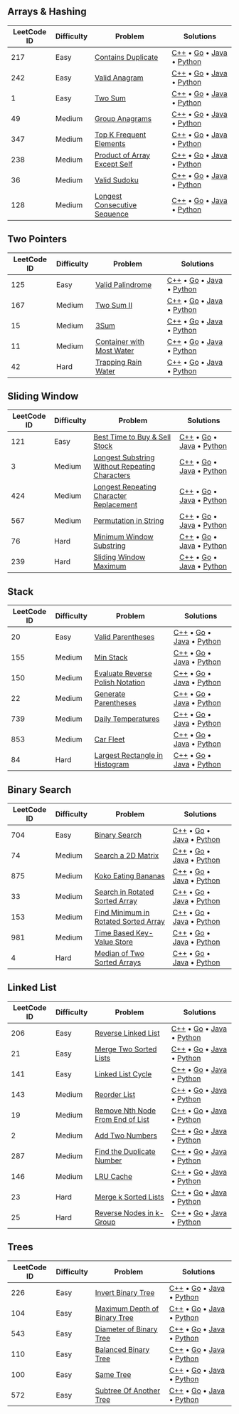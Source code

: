 ## Arrays & Hashing

| LeetCode ID | Difficulty | Problem                                                                                     | Solutions                                                                                                                                                                                                                                                                                                                                                                                                                                                  |
| ----------- | ---------- | ------------------------------------------------------------------------------------------- | ---------------------------------------------------------------------------------------------------------------------------------------------------------------------------------------------------------------------------------------------------------------------------------------------------------------------------------------------------------------------------------------------------------------------------------------------------------- |
| 217         | Easy       | [Contains Duplicate](https://leetcode.com/problems/contains-duplicate/)                     | [C++](./01-arrays_%26_hashing/00217-Contains_Duplicate/00217-contains_duplicate.cpp) &bull; [Go](./01-arrays_%26_hashing/00217-Contains_Duplicate/00217-contains_duplicate.go) &bull; [Java](./01-arrays_%26_hashing/00217-Contains_Duplicate/00217-contains_duplicate.java) &bull; [Python](./01-arrays_%26_hashing/00217-Contains_Duplicate/00217-contains_duplicate.py)                                                                                 |
| 242         | Easy       | [Valid Anagram](https://leetcode.com/problems/valid-anagram/)                               | [C++](./01-arrays_%26_hashing/00242-Valid_Anagram/00242-valid_anagram.cpp) &bull; [Go](./01-arrays_%26_hashing/00242-Valid_Anagram/00242-valid_anagram.go) &bull; [Java](./01-arrays_%26_hashing/00242-Valid_Anagram/00242-valid_anagram.java) &bull; [Python](./01-arrays_%26_hashing/00242-Valid_Anagram/00242-valid_anagram.py)                                                                                                                         |
| 1           | Easy       | [Two Sum](https://leetcode.com/problems/two-sum/)                                           | [C++](./01-arrays_%26_hashing/00001-Two_Sum/00001-two_sum.cpp) &bull; [Go](./01-arrays_%26_hashing/00001-Two_Sum/00001-two_sum.go) &bull; [Java](./01-arrays_%26_hashing/00001-Two_Sum/00001-two_sum.java) &bull; [Python](./01-arrays_%26_hashing/00001-Two_Sum/00001-two_sum.py)                                                                                                                                                                         |
| 49          | Medium     | [Group Anagrams](https://leetcode.com/problems/group-anagrams/)                             | [C++](./01-arrays_%26_hashing/00049-Group_Anagrams/00049-group_anagrams.cpp) &bull; [Go](./01-arrays_%26_hashing/00049-Group_Anagrams/00049-group_anagrams.go) &bull; [Java](./01-arrays_%26_hashing/00049-Group_Anagrams/00049-group_anagrams.java) &bull; [Python](./01-arrays_%26_hashing/00049-Group_Anagrams/00049-group_anagrams.py)                                                                                                                 |
| 347         | Medium     | [Top K Frequent Elements](https://leetcode.com/problems/top-k-frequent-elements/)           | [C++](./01-arrays_%26_hashing/00347-Top_K_Frequent_Elements/00347-top_k_frequent_elements.cpp) &bull; [Go](./01-arrays_%26_hashing/00347-Top_K_Frequent_Elements/00347-top_k_frequent_elements.go) &bull; [Java](./01-arrays_%26_hashing/00347-Top_K_Frequent_Elements/00347-top_k_frequent_elements.java) &bull; [Python](./01-arrays_%26_hashing/00347-Top_K_Frequent_Elements/00347-top_k_frequent_elements.py)                                         |
| 238         | Medium     | [Product of Array Except Self](https://leetcode.com/problems/product-of-array-except-self/) | [C++](./01-arrays_%26_hashing/00238-Product_of_Array_Except_Self/00238-product_of_array_except_self.cpp) &bull; [Go](./01-arrays_%26_hashing/00238-Product_of_Array_Except_Self/00238-product_of_array_except_self.go) &bull; [Java](./01-arrays_%26_hashing/00238-Product_of_Array_Except_Self/00238-product_of_array_except_self.java) &bull; [Python](./01-arrays_%26_hashing/00238-Product_of_Array_Except_Self/00238-product_of_array_except_self.py) |
| 36          | Medium     | [Valid Sudoku](https://leetcode.com/problems/valid-sudoku/)                                 | [C++](./01-arrays_%26_hashing/00036-Valid-Sudoku/00036-valid_sudoku.cpp) &bull; [Go](./01-arrays_%26_hashing/00036-Valid-Sudoku/00036-valid_sudoku.go) &bull; [Java](./01-arrays_%26_hashing/00036-Valid-Sudoku/00036-valid_sudoku.java) &bull; [Python](./01-arrays_%26_hashing/00036-Valid-Sudoku/00036-valid_sudoku.py)                                                                                                                                 |
| 128         | Medium     | [Longest Consecutive Sequence](https://leetcode.com/problems/longest-consecutive-sequence/) | [C++](./01-arrays_%26_hashing/00128-Longest_Consecutive_Sequence/00128-longest_consecutive_sequence.cpp) &bull; [Go](./01-arrays_%26_hashing/00128-Longest_Consecutive_Sequence/00128-longest_consecutive_sequence.go) &bull; [Java](./01-arrays_%26_hashing/00128-Longest_Consecutive_Sequence/00128-longest_consecutive_sequence.java) &bull; [Python](./01-arrays_%26_hashing/00128-Longest_Consecutive_Sequence/00128-longest_consecutive_sequence.py) |

## Two Pointers

| LeetCode ID | Difficulty | Problem                                                                               | Solutions                                                                                                                                                                                                                                                                                                                                                                                                  |
| ----------- | ---------- | ------------------------------------------------------------------------------------- | ---------------------------------------------------------------------------------------------------------------------------------------------------------------------------------------------------------------------------------------------------------------------------------------------------------------------------------------------------------------------------------------------------------- |
| 125         | Easy       | [Valid Palindrome](https://leetcode.com/problems/valid-palindrome/)                   | [C++](./02-two_pointers/00125-Valid_Palindrome/00125-valid_palindrome.cpp) &bull; [Go](./02-two_pointers/00125-Valid_Palindrome/00125-valid_palindrome.go) &bull; [Java](./02-two_pointers/00125-Valid_Palindrome/00125-valid_palindrome.java) &bull; [Python](./02-two_pointers/00125-Valid_Palindrome/00125-valid_palindrome.py)                                                                         |
| 167         | Medium     | [Two Sum II](https://leetcode.com/problems/two-sum-ii-input-array-is-sorted/)         | [C++](./02-two_pointers/00167-Two_Sum_II/00167-two_sum_II.cpp) &bull; [Go](./02-two_pointers/00167-Two_Sum_II/00167-two_sum_II.go) &bull; [Java](./02-two_pointers/00167-Two_Sum_II/00167-two_sum_II.java) &bull; [Python](./02-two_pointers/00167-Two_Sum_II/00167-two_sum_II.py)                                                                                                                         |
| 15          | Medium     | [3Sum](https://leetcode.com/problems/3sum/)                                           | [C++](./02-two_pointers/00015-3Sum/00015-3sum.cpp) &bull; [Go](./02-two_pointers/00015-3Sum/00015-3sum.go) &bull; [Java](./02-two_pointers/00015-3Sum/00015-3sum.java) &bull; [Python](./02-two_pointers/00015-3Sum/00015-3sum.py)                                                                                                                                                                         |
| 11          | Medium     | [Container with Most Water](https://leetcode.com/problems/container-with-most-water/) | [C++](./02-two_pointers/00011-Container_with_Most_Water/00011-container_with_most_water.cpp) &bull; [Go](./02-two_pointers/00011-Container_with_Most_Water/00011-container_with_most_water.go) &bull; [Java](./02-two_pointers/00011-Container_with_Most_Water/00011-container_with_most_water.java) &bull; [Python](./02-two_pointers/00011-Container_with_Most_Water/00011-container_with_most_water.py) |
| 42          | Hard       | [Trapping Rain Water](https://leetcode.com/problems/trapping-rain-water/)             | [C++](./02-two_pointers/00042-Trapping_Rain_Water/00042-trapping_rain_water.cpp) &bull; [Go](./02-two_pointers/00042-Trapping_Rain_Water/00042-trapping_rain_water.go) &bull; [Java](./02-two_pointers/00042-Trapping_Rain_Water/00042-trapping_rain_water.java) &bull; [Python](./02-two_pointers/00042-Trapping_Rain_Water/00042-trapping_rain_water.py)                                                 |

## Sliding Window

| LeetCode ID | Difficulty | Problem                                                                                                                         | Solutions                                                                                                                                                                                                                                                                                                                                                                                                                                                                                                                                                                                  |
| ----------- | ---------- | ------------------------------------------------------------------------------------------------------------------------------- | ------------------------------------------------------------------------------------------------------------------------------------------------------------------------------------------------------------------------------------------------------------------------------------------------------------------------------------------------------------------------------------------------------------------------------------------------------------------------------------------------------------------------------------------------------------------------------------------ |
| 121         | Easy       | [Best Time to Buy & Sell Stock](https://leetcode.com/problems/best-time-to-buy-and-sell-stock/)                                 | [C++](./03-sliding_window/00121-Best_Time_to_Buy_%26_Sell_Stock/00121-best_time_to_buy_%26_sell_stock.cpp) &bull; [Go](./03-sliding_window/00121-Best_Time_to_Buy_%26_Sell_Stock/00121-best_time_to_buy_%26_sell_stock.go) &bull; [Java](./03-sliding_window/00121-Best_Time_to_Buy_%26_Sell_Stock/00121-best_time_to_buy_%26_sell_stock.java) &bull; [Python](./03-sliding_window/00121-Best_Time_to_Buy_%26_Sell_Stock/00121-best_time_to_buy_%26_sell_stock.py)                                                                                                                         |
| 3           | Medium     | [Longest Substring Without Repeating Characters](https://leetcode.com/problems/longest-substring-without-repeating-characters/) | [C++](./03-sliding_window/00003-Longest_Substring_Without_Repeating_Characters/00003-longest_substring_without_repeating_characters.cpp) &bull; [Go](./03-sliding_window/00003-Longest_Substring_Without_Repeating_Characters/00003-longest_substring_without_repeating_characters.go) &bull; [Java](./03-sliding_window/00003-Longest_Substring_Without_Repeating_Characters/00003-longest_substring_without_repeating_characters.java) &bull; [Python](./03-sliding_window/00003-Longest_Substring_Without_Repeating_Characters/00003-longest_substring_without_repeating_characters.py) |
| 424         | Medium     | [Longest Repeating Character Replacement](https://leetcode.com/problems/longest-repeating-character-replacement/)               | [C++](./03-sliding_window/00424-Longest_Repeating_Character_Replacement/00424-longest_repeating_character_replacement.cpp) &bull; [Go](./03-sliding_window/00424-Longest_Repeating_Character_Replacement/00424-longest_repeating_character_replacement.go) &bull; [Java](./03-sliding_window/00424-Longest_Repeating_Character_Replacement/00424-longest_repeating_character_replacement.java) &bull; [Python](./03-sliding_window/00424-Longest_Repeating_Character_Replacement/00424-longest_repeating_character_replacement.py)                                                         |
| 567         | Medium     | [Permutation in String](https://leetcode.com/problems/permutation-in-string/)                                                   | [C++](./03-sliding_window/00567-Permutation_in_String/00567-permutation_in_string.cpp) &bull; [Go](./03-sliding_window/00567-Permutation_in_String/00567-permutation_in_string.go) &bull; [Java](./03-sliding_window/00567-Permutation_in_String/00567-permutation_in_string.java) &bull; [Python](./03-sliding_window/00567-Permutation_in_String/00567-permutation_in_string.py)                                                                                                                                                                                                         |
| 76          | Hard       | [Minimum Window Substring](https://leetcode.com/problems/minimum-window-substring/)                                             | [C++](./03-sliding_window/00076-Minimum_Window_Substring/00076-minimum_window_substring.cpp) &bull; [Go](./03-sliding_window/00076-Minimum_Window_Substring/00076-minimum_window_substring.go) &bull; [Java](./03-sliding_window/00076-Minimum_Window_Substring/00076-minimum_window_substring.java) &bull; [Python](./03-sliding_window/00076-Minimum_Window_Substring/00076-minimum_window_substring.py)                                                                                                                                                                                 |
| 239         | Hard       | [Sliding Window Maximum](https://leetcode.com/problems/sliding-window-maximum/)                                                 | [C++](./03-sliding_window/00239-Sliding_Window_Maximum/00239-sliding_window_maximum.cpp) &bull; [Go](./03-sliding_window/00239-Sliding_Window_Maximum/00239-sliding_window_maximum.go) &bull; [Java](./03-sliding_window/00239-Sliding_Window_Maximum/00239-sliding_window_maximum.java) &bull; [Python](./03-sliding_window/00239-Sliding_Window_Maximum/00239-sliding_window_maximum.py)                                                                                                                                                                                                 |

## Stack

| LeetCode ID | Difficulty | Problem                                                                                             | Solutions                                                                                                                                                                                                                                                                                                                                                                                                                              |
| ----------- | ---------- | --------------------------------------------------------------------------------------------------- | -------------------------------------------------------------------------------------------------------------------------------------------------------------------------------------------------------------------------------------------------------------------------------------------------------------------------------------------------------------------------------------------------------------------------------------- |
| 20          | Easy       | [Valid Parentheses](https://leetcode.com/problems/valid-parentheses/)                               | [C++](./04-stack/00020-Valid_Parentheses/00020-valid_parentheses.cpp) &bull; [Go](./04-stack/00020-Valid_Parentheses/00020-valid_parentheses.go) &bull; [Java](./04-stack/00020-Valid_Parentheses/00020-valid_parentheses.java) &bull; [Python](./04-stack/00020-Valid_Parentheses/00020-valid_parentheses.py)                                                                                                                         |
| 155         | Medium     | [Min Stack](https://leetcode.com/problems/min-stack/)                                               | [C++](./04-stack/00155-Min_Stack/00155-min_stack.cpp) &bull; [Go](./04-stack/00155-Min_Stack/00155-min_stack.go) &bull; [Java](./04-stack/00155-Min_Stack/00155-min_stack.java) &bull; [Python](./04-stack/00155-Min_Stack/00155-min_stack.py)                                                                                                                                                                                         |
| 150         | Medium     | [Evaluate Reverse Polish Notation](https://leetcode.com/problems/evaluate-reverse-polish-notation/) | [C++](./04-stack/00150-Evaluate_Reverse_Polish_Notation/00150-evaluate_reverse_polish_notation.cpp) &bull; [Go](./04-stack/00150-Evaluate_Reverse_Polish_Notation/00150-evaluate_reverse_polish_notation.go) &bull; [Java](./04-stack/00150-Evaluate_Reverse_Polish_Notation/00150-evaluate_reverse_polish_notation.java) &bull; [Python](./04-stack/00150-Evaluate_Reverse_Polish_Notation/00150-evaluate_reverse_polish_notation.py) |
| 22          | Medium     | [Generate Parentheses](https://leetcode.com/problems/generate-parentheses/)                         | [C++](./04-stack/00022-Generate_Parentheses/00022-generate_parentheses.cpp) &bull; [Go](./04-stack/00022-Generate_Parentheses/00022-generate_parentheses.go) &bull; [Java](./04-stack/00022-Generate_Parentheses/00022-generate_parentheses.java) &bull; [Python](./04-stack/00022-Generate_Parentheses/00022-generate_parentheses.py)                                                                                                 |
| 739         | Medium     | [Daily Temperatures](https://leetcode.com/problems/daily-temperatures/)                             | [C++](./04-stack/00739-Daily_Temperatures/00739-daily_temperatures.cpp) &bull; [Go](./04-stack/00739-Daily_Temperatures/00739-daily_temperatures.go) &bull; [Java](./04-stack/00739-Daily_Temperatures/00739-daily_temperatures.java) &bull; [Python](./04-stack/00739-Daily_Temperatures/00739-daily_temperatures.py)                                                                                                                 |
| 853         | Medium     | [Car Fleet](https://leetcode.com/problems/car-fleet/)                                               | [C++](./04-stack/00853-Car_Fleet/00853-car_fleet.cpp) &bull; [Go](./04-stack/00853-Car_Fleet/00853-car_fleet.go) &bull; [Java](./04-stack/00853-Car_Fleet/00853-car_fleet.java) &bull; [Python](./04-stack/00853-Car_Fleet/00853-car_fleet.py)                                                                                                                                                                                         |
| 84          | Hard       | [Largest Rectangle in Histogram](https://leetcode.com/problems/largest-rectangle-in-histogram/)     | [C++](./04-stack/00084-Largest_Rectangle_in_Histogram/00084-largest_rectangle_in_histogram.cpp) &bull; [Go](./04-stack/00084-Largest_Rectangle_in_Histogram/00084-largest_rectangle_in_histogram.go) &bull; [Java](./04-stack/00084-Largest_Rectangle_in_Histogram/00084-largest_rectangle_in_histogram.java) &bull; [Python](./04-stack/00084-Largest_Rectangle_in_Histogram/00084-largest_rectangle_in_histogram.py)                 |

## Binary Search

| LeetCode ID | Difficulty | Problem                                                                                                     | Solutions                                                                                                                                                                                                                                                                                                                                                                                                                                                                                              |
| ----------- | ---------- | ----------------------------------------------------------------------------------------------------------- | ------------------------------------------------------------------------------------------------------------------------------------------------------------------------------------------------------------------------------------------------------------------------------------------------------------------------------------------------------------------------------------------------------------------------------------------------------------------------------------------------------ |
| 704         | Easy       | [Binary Search](https://leetcode.com/problems/binary-search/)                                               | [C++](./05-binary_search/00704-Binary_Search/00704-binary_search.cpp) &bull; [Go](./05-binary_search/00704-Binary_Search/00704-binary_search.go) &bull; [Java](./05-binary_search/00704-Binary_Search/00704-binary_search.java) &bull; [Python](./05-binary_search/00704-Binary_Search/00704-binary_search.py)                                                                                                                                                                                         |
| 74          | Medium     | [Search a 2D Matrix](https://leetcode.com/problems/search-a-2d-matrix/)                                     | [C++](./05-binary_search/00074-Search_a_2D_Matrix/00074-search_a_2D_matrix.cpp) &bull; [Go](./05-binary_search/00074-Search_a_2D_Matrix/00074-search_a_2D_matrix.go) &bull; [Java](./05-binary_search/00074-Search_a_2D_Matrix/00074-search_a_2D_matrix.java) &bull; [Python](./05-binary_search/00074-Search_a_2D_Matrix/00074-search_a_2D_matrix.py)                                                                                                                                                 |
| 875         | Medium     | [Koko Eating Bananas](https://leetcode.com/problems/koko-eating-bananas/)                                   | [C++](./05-binary_search/00875-Koko_Eating_Bananas/00875-koko_eating_bananas.cpp) &bull; [Go](./05-binary_search/00875-Koko_Eating_Bananas/00875-koko_eating_bananas.go) &bull; [Java](./05-binary_search/00875-Koko_Eating_Bananas/00875-koko_eating_bananas.java) &bull; [Python](./05-binary_search/00875-Koko_Eating_Bananas/00875-koko_eating_bananas.py)                                                                                                                                         |
| 33          | Medium     | [Search in Rotated Sorted Array](https://leetcode.com/problems/search-in-rotated-sorted-array/)             | [C++](./05-binary_search/00033-Search_in_Rotated_Sorted_Array/00033-search_in_rotated_sorted_array.cpp) &bull; [Go](./05-binary_search/00033-Search_in_Rotated_Sorted_Array/00033-search_in_rotated_sorted_array.go) &bull; [Java](./05-binary_search/00033-Search_in_Rotated_Sorted_Array/00033-search_in_rotated_sorted_array.java) &bull; [Python](./05-binary_search/00033-Search_in_Rotated_Sorted_Array/00033-search_in_rotated_sorted_array.py)                                                 |
| 153         | Medium     | [Find Minimum in Rotated Sorted Array](https://leetcode.com/problems/find-minimum-in-rotated-sorted-array/) | [C++](./05-binary_search/00153-Find_Minimum_in_Rotated_Sorted_Array/00153-find_minimum_in_rotated_sorted_array.cpp) &bull; [Go](./05-binary_search/00153-Find_Minimum_in_Rotated_Sorted_Array/00153-find_minimum_in_rotated_sorted_array.go) &bull; [Java](./05-binary_search/00153-Find_Minimum_in_Rotated_Sorted_Array/00153-find_minimum_in_rotated_sorted_array.java) &bull; [Python](./05-binary_search/00153-Find_Minimum_in_Rotated_Sorted_Array/00153-find_minimum_in_rotated_sorted_array.py) |
| 981         | Medium     | [Time Based Key-Value Store](https://leetcode.com/problems/time-based-key-value-store/)                     | [C++](./05-binary_search/00981-Time_Based_Key-Value_Store/00981-time_based_key-value_store.cpp) &bull; [Go](./05-binary_search/00981-Time_Based_Key-Value_Store/00981-time_based_key-value_store.go) &bull; [Java](./05-binary_search/00981-Time_Based_Key-Value_Store/00981-time_based_key-value_store.java) &bull; [Python](./05-binary_search/00981-Time_Based_Key-Value_Store/00981-time_based_key-value_store.py)                                                                                 |
| 4           | Hard       | [Median of Two Sorted Arrays](https://leetcode.com/problems/median-of-two-sorted-arrays/)                   | [C++](./05-binary_search/00004-Median_of_Two_Sorted_Arrays/00004-median_of_two_sorted_arrays.cpp) &bull; [Go](./05-binary_search/00004-Median_of_Two_Sorted_Arrays/00004-median_of_two_sorted_arrays.go) &bull; [Java](./05-binary_search/00004-Median_of_Two_Sorted_Arrays/00004-median_of_two_sorted_arrays.java) &bull; [Python](./05-binary_search/00004-Median_of_Two_Sorted_Arrays/00004-median_of_two_sorted_arrays.py)                                                                         |

## Linked List

| LeetCode ID | Difficulty | Problem                                                                                             | Solutions                                                                                                                                                                                                                                                                                                                                                                                                                                                      |
| ----------- | ---------- | --------------------------------------------------------------------------------------------------- | -------------------------------------------------------------------------------------------------------------------------------------------------------------------------------------------------------------------------------------------------------------------------------------------------------------------------------------------------------------------------------------------------------------------------------------------------------------- |
| 206         | Easy       | [Reverse Linked List](https://leetcode.com/problems/reverse-linked-list/)                           | [C++](./06-linked_list/00206-Reverse_Linked_List/00206-reverse_linked_list.cpp) &bull; [Go](./06-linked_list/00206-Reverse_Linked_List/00206-reverse_linked_list.go) &bull; [Java](./06-linked_list/00206-Reverse_Linked_List/00206-reverse_linked_list.java) &bull; [Python](./06-linked_list/00206-Reverse_Linked_List/00206-reverse_linked_list.py)                                                                                                         |
| 21          | Easy       | [Merge Two Sorted Lists](https://leetcode.com/problems/merge-two-sorted-lists/)                     | [C++](./06-linked_list/00021-Merge_Two_Sorted_Lists/00021-merge_two_sorted_lists.cpp) &bull; [Go](./06-linked_list/00021-Merge_Two_Sorted_Lists/00021-merge_two_sorted_lists.go) &bull; [Java](./06-linked_list/00021-Merge_Two_Sorted_Lists/00021-merge_two_sorted_lists.java) &bull; [Python](./06-linked_list/00021-Merge_Two_Sorted_Lists/00021-merge_two_sorted_lists.py)                                                                                 |
| 141         | Easy       | [Linked List Cycle](https://leetcode.com/problems/linked-list-cycle/)                               | [C++](./06-linked_list/00141-Linked_List_Cycle/00141-linked_list_cycle.cpp) &bull; [Go](./06-linked_list/00141-Linked_List_Cycle/00141-linked_list_cycle.go) &bull; [Java](./06-linked_list/00141-Linked_List_Cycle/00141-linked_list_cycle.java) &bull; [Python](./06-linked_list/00141-Linked_List_Cycle/00141-linked_list_cycle.py)                                                                                                                         |
| 143         | Medium     | [Reorder List](https://leetcode.com/problems/reorder-list/)                                         | [C++](./06-linked_list/00143-Reorder_List/00143-reorder_list.cpp) &bull; [Go](./06-linked_list/00143-Reorder_List/00143-reorder_list.go) &bull; [Java](./06-linked_list/00143-Reorder_List/00143-reorder_list.java) &bull; [Python](./06-linked_list/00143-Reorder_List/00143-reorder_list.py)                                                                                                                                                                 |
| 19          | Medium     | [Remove Nth Node From End of List](https://leetcode.com/problems/remove-nth-node-from-end-of-list/) | [C++](./06-linked_list/00019-Remove_Nth_Node_From_End_of_List/00019-remove_nth_node_from_end_of_list.cpp) &bull; [Go](./06-linked_list/00019-Remove_Nth_Node_From_End_of_List/00019-remove_nth_node_from_end_of_list.go) &bull; [Java](./06-linked_list/00019-Remove_Nth_Node_From_End_of_List/00019-remove_nth_node_from_end_of_list.java) &bull; [Python](./06-linked_list/00019-Remove_Nth_Node_From_End_of_List/00019-remove_nth_node_from_end_of_list.py) |
| 2           | Medium     | [Add Two Numbers](https://leetcode.com/problems/add-two-numbers/)                                   | [C++](./06-linked_list/00002-Add_Two_Numbers/00002-add_two_numbers.cpp) &bull; [Go](./06-linked_list/00002-Add_Two_Numbers/00002-add_two_numbers.go) &bull; [Java](./06-linked_list/00002-Add_Two_Numbers/00002-add_two_numbers.java) &bull; [Python](./06-linked_list/00002-Add_Two_Numbers/00002-add_two_numbers.py)                                                                                                                                         |
| 287         | Medium     | [Find the Duplicate Number](https://leetcode.com/problems/find-the-duplicate-number/)               | [C++](./06-linked_list/00287-Find_The_Duplicate_Number/00287-find_the_duplicate_number.cpp) &bull; [Go](./06-linked_list/00287-Find_The_Duplicate_Number/00287-find_the_duplicate_number.go) &bull; [Java](./06-linked_list/00287-Find_The_Duplicate_Number/00287-find_the_duplicate_number.java) &bull; [Python](./06-linked_list/00287-Find_The_Duplicate_Number/00287-find_the_duplicate_number.py)                                                         |
| 146         | Medium     | [LRU Cache](https://leetcode.com/problems/lru-cache/)                                               | [C++](./06-linked_list/00146-LRU_Cache/00146-LRU_cache.cpp) &bull; [Go](./06-linked_list/00146-LRU_Cache/00146-LRU_cache.go) &bull; [Java](./06-linked_list/00146-LRU_Cache/00146-LRU_cache.java) &bull; [Python](./06-linked_list/00146-LRU_Cache/00146-LRU_cache.py)                                                                                                                                                                                         |
| 23          | Hard       | [Merge k Sorted Lists](https://leetcode.com/problems/merge-k-sorted-lists/)                         | [C++](./06-linked_list/00023-Merge_k_Sorted_Lists/00023-merge_k_sorted_lists.cpp) &bull; [Go](./06-linked_list/00023-Merge_k_Sorted_Lists/00023-merge_k_sorted_lists.go) &bull; [Java](./06-linked_list/00023-Merge_k_Sorted_Lists/00023-merge_k_sorted_lists.java) &bull; [Python](./06-linked_list/00023-Merge_k_Sorted_Lists/00023-merge_k_sorted_lists.py)                                                                                                 |
| 25          | Hard       | [Reverse Nodes in k-Group](https://leetcode.com/problems/reverse-nodes-in-k-group/)                 | [C++](./06-linked_list/00025-Reverse_Nodes_In_K_Group/00025-reverse_nodes_in_k_group.cpp) &bull; [Go](./06-linked_list/00025-Reverse_Nodes_In_K_Group/00025-reverse_nodes_in_k_group.go) &bull; [Java](./06-linked_list/00025-Reverse_Nodes_In_K_Group/00025-reverse_nodes_in_k_group.java) &bull; [Python](./06-linked_list/00025-Reverse_Nodes_In_K_Group/00025-reverse_nodes_in_k_group.py)                                                                 |

## Trees

| LeetCode ID | Difficulty | Problem                                                                                     | Solutions                                                                                                                                                                                                                                                                                                                                                                                              |
| ----------- | ---------- | ------------------------------------------------------------------------------------------- | ------------------------------------------------------------------------------------------------------------------------------------------------------------------------------------------------------------------------------------------------------------------------------------------------------------------------------------------------------------------------------------------------------ |
| 226         | Easy       | [Invert Binary Tree](https://leetcode.com/problems/invert-binary-tree/)                     | [C++](./07-trees/00226-Invert_Binary_Tree/00226-invert_binary_tree.cpp) &bull; [Go](./07-trees/00226-Invert_Binary_Tree/00226-invert_binary_tree.go) &bull; [Java](./07-trees/00226-Invert_Binary_Tree/00226-invert_binary_tree.java) &bull; [Python](./07-trees/00226-Invert_Binary_Tree/00226-invert_binary_tree.py)                                                                                 |
| 104         | Easy       | [Maximum Depth of Binary Tree](https://leetcode.com/problems/maximum-depth-of-binary-tree/) | [C++](./07-trees/00104-Maximum_Depth_Of_Binary_Tree/00104-maximum_depth_of_binary_tree.cpp) &bull; [Go](./07-trees/00104-Maximum_Depth_Of_Binary_Tree/00104-maximum_depth_of_binary_tree.go) &bull; [Java](./07-trees/00104-Maximum_Depth_Of_Binary_Tree/00104-maximum_depth_of_binary_tree.java) &bull; [Python](./07-trees/00104-Maximum_Depth_Of_Binary_Tree/00104-maximum_depth_of_binary_tree.py) |
| 543         | Easy       | [Diameter of Binary Tree](https://leetcode.com/problems/diameter-of-binary-tree/)           | [C++](./07-trees/00543-Diameter_Of_Binary_Tree/00543-diameter_of_binary_tree.cpp) &bull; [Go](./07-trees/00543-Diameter_Of_Binary_Tree/00543-diameter_of_binary_tree.go) &bull; [Java](./07-trees/00543-Diameter_Of_Binary_Tree/00543-diameter_of_binary_tree.java) &bull; [Python](./07-trees/00543-Diameter_Of_Binary_Tree/00543-diameter_of_binary_tree.py)                                         |
| 110         | Easy       | [Balanced Binary Tree](https://leetcode.com/problems/balanced-binary-tree/)                 | [C++](./07-trees/00110-Balanced_Binary_Tree/00110-balanced_binary_tree.cpp) &bull; [Go](./07-trees/00110-Balanced_Binary_Tree/00110-balanced_binary_tree.go) &bull; [Java](./07-trees/00110-Balanced_Binary_Tree/00110-balanced_binary_tree.java) &bull; [Python](./07-trees/00110-Balanced_Binary_Tree/00110-balanced_binary_tree.py)                                                                 |
| 100         | Easy       | [Same Tree](https://leetcode.com/problems/same-tree/)                                       | [C++](./07-trees/00100-Same_Tree/00100-same_tree.cpp) &bull; [Go](./07-trees/00100-Same_Tree/00100-same_tree.go) &bull; [Java](./07-trees/00100-Same_Tree/00100-same_tree.java) &bull; [Python](./07-trees/00100-Same_Tree/00100-same_tree.py)                                                                                                                                                         |
| 572         | Easy       | [Subtree Of Another Tree](https://leetcode.com/problems/subtree-of-another-tree/)           | [C++](./07-trees/00572-Subtree_Of_Another_Tree/00572-subtree_of_another_tree.cpp) &bull; [Go](./07-trees/00572-Subtree_Of_Another_Tree/00572-subtree_of_another_tree.go) &bull; [Java](./07-trees/00572-Subtree_Of_Another_Tree/00572-subtree_of_another_tree.java) &bull; [Python](./07-trees/00572-Subtree_Of_Another_Tree/00572-subtree_of_another_tree.py)                                         |
